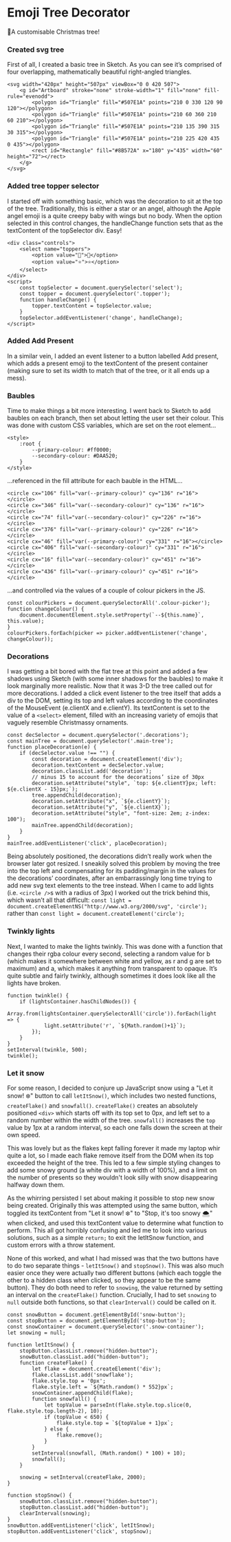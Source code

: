 # Emoji Tree Decorator
🎄A customisable Christmas tree!

### Created svg tree
First of all, I created a basic tree in Sketch. As you can see it’s comprised of four overlapping, mathematically beautiful right-angled triangles.
```
<svg width="420px" height="507px" viewBox="0 0 420 507">
    <g id="Artboard" stroke="none" stroke-width="1" fill="none" fill-rule="evenodd">
        <polygon id="Triangle" fill="#507E1A" points="210 0 330 120 90 120"></polygon>
        <polygon id="Triangle" fill="#507E1A" points="210 60 360 210 60 210"></polygon>
        <polygon id="Triangle" fill="#507E1A" points="210 135 390 315 30 315"></polygon>
        <polygon id="Triangle" fill="#507E1A" points="210 225 420 435 0 435"></polygon>
        <rect id="Rectangle" fill="#8B572A" x="180" y="435" width="60" height="72"></rect>
    </g>
</svg>
```
### Added tree topper selector
I started off with something basic, which was the decoration to sit at the top of the tree. Traditionally, this is either a star or an angel, although the Apple angel emoji is a quite creepy baby with wings but no body. When the option selected in this control changes, the handleChange function sets that as the textContent of the topSelector div. Easy!
```
<div class="controls">
	<select name="toppers">
		<option value="👼">👼</option>
		<option value="⭐">⭐</option>
	</select>
</div>
<script>
	const topSelector = document.querySelector('select');
	const topper = document.querySelector('.topper');
	function handleChange() {
		topper.textContent = topSelector.value;
	}
	topSelector.addEventListener('change', handleChange);
</script>
```

### Added Add Present
In a similar vein, I added an event listener to a button labelled Add present, which adds a present emoji to the textContent of the present container (making sure to set its width to match that of the tree, or it all ends up a mess).

### Baubles
Time to make things a bit more interesting. I went back to Sketch to add baubles on each branch, then set about letting the user set their colour. This was done with custom CSS variables, which are set on the root element...
```
<style>
	:root {
		--primary-colour: #ff0000;
		--secondary-colour: #DAA520;
	}
</style>
```
...referenced in the fill attribute for each bauble in the HTML...
```
<circle cx="106" fill="var(--primary-colour)" cy="136" r="16"></circle>
<circle cx="346" fill="var(--secondary-colour)" cy="136" r="16"></circle>
<circle cx="74" fill="var(--secondary-colour)" cy="226" r="16"></circle>
<circle cx="376" fill="var(--primary-colour)" cy="226" r="16"></circle>
<circle cx="46" fill="var(--primary-colour)" cy="331" r="16"></circle>
<circle cx="406" fill="var(--secondary-colour)" cy="331" r="16"></circle>
<circle cx="16" fill="var(--secondary-colour)" cy="451" r="16"></circle>
<circle cx="436" fill="var(--primary-colour)" cy="451" r="16"></circle>
```
...and controlled via the values of a couple of colour pickers in the JS.
```
const colourPickers = document.querySelectorAll('.colour-picker');
function changeColour() {
	document.documentElement.style.setProperty(`--${this.name}`, this.value);
}
colourPickers.forEach(picker => picker.addEventListener('change', changeColour));
```

### Decorations
I was getting a bit bored with the flat tree at this point and added a few shadows using Sketch (with some inner shadows for the baubles) to make it look marginally more realistic.
Now that it was 3-D the tree called out for more decorations. I added a click event listener to the tree itself that adds a div to the DOM, setting its top and left values according to the coordinates of the MouseEvent (e.clientX and e.clientY). Its textContent is set to the value of a `<select>` element, filled with an increasing variety of emojis that vaguely resemble Christmassy ornaments.
```
const decSelector = document.querySelector('.decorations');
const mainTree = document.querySelector('.main-tree');
function placeDecoration(e) {
	if (decSelector.value !== "") {
		const decoration = document.createElement('div');
		decoration.textContent = decSelector.value;
		decoration.classList.add('decoration');
		// minus 15 to account for the decorations’ size of 30px
		decoration.setAttribute("style", `top: ${e.clientY}px; left: ${e.clientX - 15}px;`);
		tree.appendChild(decoration);
		decoration.setAttribute("x", `${e.clientY}`);
		decoration.setAttribute("y", `${e.clientX}`);
		decoration.setAttribute("style", "font-size: 2em; z-index: 100");
		mainTree.appendChild(decoration);
	}
}
mainTree.addEventListener('click', placeDecoration);
```
Being absolutely positioned, the decorations didn’t really work when the browser later got resized. I sneakily solved this problem by moving the tree into the top left and compensating for its padding/margin in the values for the decorations’ coordinates, after an embarrassingly long time trying to add new svg text elements to the tree instead.
When I came to add lights (i.e. `<circle />`s with a radius of 3px) I worked out the trick behind this, which wasn’t all that difficult: `const light = document.createElementNS("http://www.w3.org/2000/svg", 'circle');` rather than `const light = document.createElement('circle');`

### Twinkly lights
Next, I wanted to make the lights twinkly. This was done with a function that changes their rgba colour every second, selecting a random value for b (which makes it somewhere between white and yellow, as r and g are set to maximum) and a, which makes it anything from transparent to opaque. It’s quite subtle and fairly twinkly, although sometimes it does look like all the lights have broken.
```
function twinkle() {
	if (lightsContainer.hasChildNodes()) {
		Array.from(lightsContainer.querySelectorAll('circle')).forEach(light => {
			light.setAttribute('r', `${Math.random()+1}`);
		});
	}
}
setInterval(twinkle, 500);
twinkle();
```
### Let it snow
For some reason, I decided to conjure up JavaScript snow using a "Let it snow! ❄️" button to call `letItSnow()`, which includes two nested functions, `createFlake()` and `snowfall()`.
`createFlake()` creates an absolutely positioned `<div>` which starts off with its top set to 0px, and left set to a random number within the width of the tree. `snowfall()` increases the `top` value by 1px at a random interval, so each one falls down the screen at their own speed.

This was lovely but as the flakes kept falling forever it made my laptop whir quite a lot, so I made each flake remove itself from the DOM when its top exceeded the height of the tree. This led to a few simple styling changes to add some snowy ground (a white div with a width of 100%), and a limit on the number of presents so they wouldn't look silly with snow disappearing halfway down them.

As the whirring persisted I set about making it possible to stop new snow being created. Originally this was attempted using the same button, which toggled its textContent from "Let it snow! ❄️" to "Stop, it's too snowy 🌨️" when clicked, and used this textContent value to determine what function to perform. This all got horribly confusing and led me to look into various solutions, such as a simple `return;` to exit the letItSnow function, and custom errors with a throw statement.

None of this worked, and what I had missed was that the two buttons have to do two separate things - `letItSnow()` and `stopSnow()`. This was also much easier once they were actually two different buttons (which each toggle the other to a hidden class when clicked, so they appear to be the same button). They do both need to refer to `snowing`, the value returned by setting an interval on the `createFlake()` function. Crucially, I had to set `snowing` to `null` outside both functions, so that `clearInterval()` could be called on it.

```
const snowButton = document.getElementById('snow-button');
const stopButton = document.getElementById('stop-button');
const snowContainer = document.querySelector('.snow-container');
let snowing = null;

function letItSnow() {
	stopButton.classList.remove("hidden-button");
	snowButton.classList.add("hidden-button");
	function createFlake() {
		let flake = document.createElement('div');
		flake.classList.add('snowflake');
		flake.style.top = '0px';
		flake.style.left = `${Math.random() * 552}px`;
		snowContainer.appendChild(flake);
		function snowfall() {
			let topValue = parseInt(flake.style.top.slice(0, flake.style.top.length-2), 10);
			if (topValue < 650) {
				flake.style.top = `${topValue + 1}px`;
			} else {
				flake.remove();
			}
		}
		setInterval(snowfall, (Math.random() * 100) + 10);
		snowfall();
	}

	snowing = setInterval(createFlake, 2000);
}

function stopSnow() {
	snowButton.classList.remove("hidden-button");
	stopButton.classList.add("hidden-button");
	clearInterval(snowing);
}
snowButton.addEventListener('click', letItSnow);
stopButton.addEventListener('click', stopSnow);
```
 
